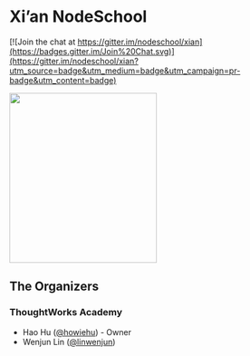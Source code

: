 # Xi’an NodeSchool

[![Join the chat at https://gitter.im/nodeschool/xian](https://badges.gitter.im/Join%20Chat.svg)](https://gitter.im/nodeschool/xian?utm_source=badge&utm_medium=badge&utm_campaign=pr-badge&utm_content=badge)

<img src="https://cdn.rawgit.com/nodeschool/xian/master/logo/nodeschool-xian.svg" width="260px" height="300px" />

## The Organizers

### ThoughtWorks Academy

- Hao Hu ([@howiehu](https://github.com/howiehu)) - Owner
- Wenjun Lin ([@linwenjun](https://github.com/linwenjun))
